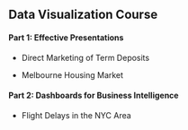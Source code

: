## Data Visualization Course

#### Part 1: Effective Presentations

* Direct Marketing of Term Deposits

* Melbourne Housing Market

#### Part 2: Dashboards for Business Intelligence

* Flight Delays in the NYC Area
